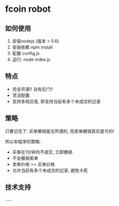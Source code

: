 # fcoin robot

## 如何使用

1. 安装nodejs (版本 > 5.6)
2. 安装依赖 npm install
3. 配置 config.js
4. 运行: node index.js

## 特点

* 完全开源!! 没有后门!!
* 灵活配置
* 支持多档交易, 即支持当前有多个未成交的记录

## 策略

只要记住了: 买单撤销是无所谓的, 但卖单撤销其实是亏的!

所以本程序的策略:

* 买单在1分钟内不成交, 立即撤销
* 不会撤销卖单
* 卖单价格 >= 买单价格
* 允许当前有多个未成交的记录, 避免卡死

## 技术支持
......